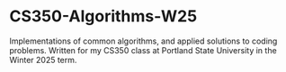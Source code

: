# CS350-Algorithms-W25
Implementations of common algorithms, and applied solutions to coding problems. Written for my CS350 class at Portland State University in the Winter 2025 term.
